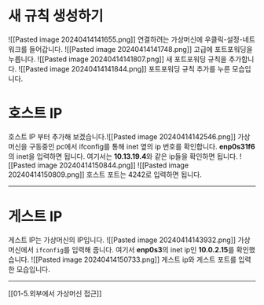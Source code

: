# 새 규칙 생성하기
![[Pasted image 20240414141655.png]]
연결하려는 가상머신에 우클릭-설정-네트워크를 들어갑니다.
![[Pasted image 20240414141748.png]]
고급에 포트포워딩을 누릅니다.
![[Pasted image 20240414141807.png]]
새 포트포워딩 규칙을 추가합니다.
![[Pasted image 20240414141844.png]]
포트포워딩 규칙 추가를 누른 모습입니다.
# 호스트 IP
호스트 IP 부터 추가해 보겠습니다.![[Pasted image 20240414142546.png]]
가상머신을 구동중인 pc에서 ifconfig를 통해 inet 옆의 ip 번호를 확인합니다. **enp0s31f6** 의 inet을 입력하면 됩니다.
여기서는 **10.13.19.4**와 같은 ip들을 확인하면 됩니다.
![[Pasted image 20240414150844.png]]
![[Pasted image 20240414150809.png]]
호스트 포트는 4242로 입력하면 됩니다.
***
# 게스트 IP
게스트 IP는 가상머신의 IP입니다.
![[Pasted image 20240414143932.png]]
가상머신에서 `ifconfig`를 입력해 줍니다.
여기서 **enp0s3**의 inet ip인 **10.0.2.15**를 확인했습니다.
![[Pasted image 20240414150733.png]]
게스트 ip와 게스트 포트를 입력한 모습입니다.
***
[[01-5.외부에서 가상머신 접근]]
